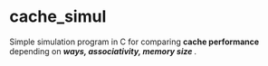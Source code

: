 # cache_simul
Simple simulation program in C for comparing <b> cache performance </b> depending on <b><i> ways, associativity, memory size </i></b>.
